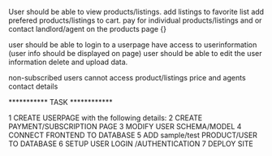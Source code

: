 
User should be able to view products/listings.
add listings to favorite list
add prefered products/listings to cart.
pay for individual products/listings and or contact landlord/agent on the products page {}

user should be able to login to a userpage 
have access to userinformation (user info should be displayed on page)
user should be able to edit the user information delete and upload data.

non-subscribed users cannot access product/listings price and agents contact details

*********** TASK ************

1 CREATE USERPAGE with the following details:
2 CREATE PAYMENT/SUBSCRIPTION PAGE
3 MODIFY USER SCHEMA/MODEL 
4 CONNECT FRONTEND TO DATABASE 
5 ADD sample/test PRODUCT/USER TO DATABASE
6 SETUP USER LOGIN /AUTHENTICATION 
7 DEPLOY SITE  